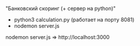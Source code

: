 "Банковский скоринг (+ сервер на python)"  
  
- python3 calculation.py (работает на порту 8081)
- nodemon server.js

nodemon server.js => http://localhost:3000
